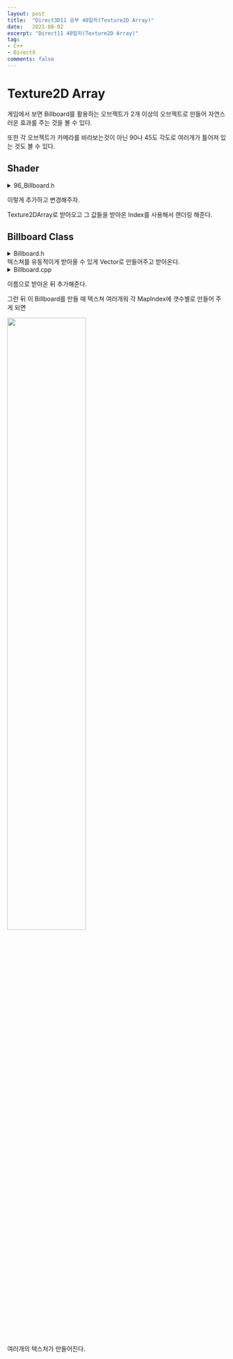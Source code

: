 ```yaml
---
layout: post
title:  "Direct3D11 공부 40일차(Texture2D Array)"
date:   2021-08-02
excerpt: "Direct11 40일차(Texture2D Array)"
tag:
- C++
- DirectX
comments: false
---
```


# Texture2D Array
게임에서 보면 Billboard를 활용하는 오브젝트가 2개 이상의 오브젝트로 만들어 자연스러운 효과를 주는 것을 볼 수 있다.

또한 각 오브젝트가 카메라를 바라보는것이 아닌 90나 45도 각도로 여러개가 틀어져 있는 것도 볼 수 있다.

## Shader

<details>
<summary>96_Billboard.h</summary>
<div markdown="1">

```
struct VertexBillboard
{
    float4 Position : Position;
    float2 Scale : Scale;
    uint MapIndex : MapIndex;
};

struct VertexOutput
{
    float4 Position : Position;
    float2 Scale : Scale;
    uint MapIndex : MapIndex;
};

VertexOutput VS(VertexBillboard input)
{
    VertexOutput output;
    
    output.Position = WorldPosition(input.Position);
    output.Scale = input.Scale;
    output.MapIndex = input.MapIndex;
    
    return output;
}

struct GeometryOutput
{
    float4 Position : SV_Position;
    float2 Uv : Uv;
    uint MapIndex : MapIndex;
};

[maxvertexcount(8)]
void GS_Cross(point VertexOutput input[1], inout TriangleStream<GeometryOutput> stream)
{
    float3 up = float3(0, 1, 0);
    float3 forward = float3(0, 0, 1);
    float3 right = normalize(cross(up, forward));
    
    float2 size = input[0].Scale * 0.5f;
    
    
    float4 position[8];
    position[0] = float4(input[0].Position.xyz - size.x * right - size.y * up, 1);
    position[1] = float4(input[0].Position.xyz - size.x * right + size.y * up, 1);
    position[2] = float4(input[0].Position.xyz + size.x * right - size.y * up, 1);
    position[3] = float4(input[0].Position.xyz + size.x * right + size.y * up, 1);
    
    position[4] = float4(input[0].Position.xyz - size.x * forward - size.y * up, 1);
    position[5] = float4(input[0].Position.xyz - size.x * forward + size.y * up, 1);
    position[6] = float4(input[0].Position.xyz + size.x * forward - size.y * up, 1);
    position[7] = float4(input[0].Position.xyz + size.x * forward + size.y * up, 1);
    
    float2 uv[4] =
    {
        float2(0, 1), float2(0, 0), float2(1, 1), float2(1, 0)
    };
    
    
    GeometryOutput output;
    
    [unroll(8)]
    for (int i = 0; i < 8; i++)
    {
        output.Position = ViewProjection(position[i]);
        output.Uv = uv[i % 4];
        output.MapIndex = input[0].MapIndex;
        
        stream.Append(output);
        
        [flatten]
        if (i == 3)
            stream.RestartStrip();
    }
}


Texture2DArray BillboardMap;
float4 PS_Billboard(GeometryOutput input) : SV_Target
{
    return BillboardMap.Sample(LinearSampler, float3(input.Uv, input.MapIndex)) * 1.75f;
}

```

</div>
</details>

이렇게 추가하고 변경해주자.

Texture2DArray로 받아오고 그 값들을 받아온 Index를 사용해서 랜더링 해준다.

## Billboard Class

<details>
<summary>Billboard.h</summary>
<div markdown="1">

```
#pragma once
#define MAX_BILLBOARD_COUNT 10000

class Billboard : public Renderer
{
public:
	Billboard(Shader* shader);
	~Billboard();

	void Update();
	void Render();

	void Add(Vector3& position, Vector2& scale, UINT mapIndex);
	void AddTexture(wstring file);

private:
	struct VertexBillboard
	{
		Vector3 Position;
		Vector2 Scale;
		UINT MapIndex;
	};

private:
	vector<VertexBillboard> vertices;
	
	vector<wstring> textureNames;
	TextureArray* textureArray;
	ID3DX11EffectShaderResourceVariable* sDiffuseMap;
};
```

</div>
</details>
텍스쳐를 유동적이게 받아올 수 있게 Vector로 만들어주고 받아온다.

<details>
<summary>Billboard.cpp</summary>
<div markdown="1">

```
#include "Framework.h"
#include "Billboard.h"

Billboard::Billboard(Shader* shader)
	: Renderer(shader)
{
	Topology(D3D11_PRIMITIVE_TOPOLOGY_POINTLIST);

	sDiffuseMap = shader->AsSRV("BillboardMap");
}

Billboard::~Billboard()
{
	SafeDelete(textureArray);
}

void Billboard::Update()
{
	Super::Update();
}

void Billboard::Render()
{
	if (textureNames.size() > 0 && textureArray == NULL)
	{
		SafeDelete(textureArray);
		textureArray = new TextureArray(textureNames);
	}

	if (vertexCount != vertices.size())
	{
		vertexCount = vertices.size();

		SafeDelete(vertexBuffer);
		vertexBuffer = new VertexBuffer(&vertices[0], vertices.size(), sizeof(VertexBillboard));
	}

	Super::Render();

	sDiffuseMap->SetResource(textureArray->SRV());
	shader->Draw(0, Pass(), vertexCount);
}

void Billboard::Add(Vector3 & position, Vector2 & scale, UINT mapIndex)
{
	VertexBillboard vertex =
	{
		position, scale, mapIndex
	};

	vertices.push_back(vertex);
}

void Billboard::AddTexture(wstring file)
{
	textureNames.push_back(file);
}
```

</div>
</details>

이름으로 받아온 뒤 추가해준다.

그런 뒤 이 Billboard를 만들 때 텍스쳐 여러개워 각 MapIndex에 갯수별로 만들어 주게 되면

<img src = "../assets/img/project/d3dx/day40/billboard_texturearray.gif" width="60%">

여러개의 텍스처가 만들어진다.
